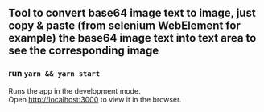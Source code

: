 ## Tool to convert base64 image text to image, just copy & paste (from selenium WebElement for example) the base64 image text into text area to see the corresponding image

### run `yarn && yarn start`

Runs the app in the development mode.\
Open [http://localhost:3000](http://localhost:3000) to view it in the browser.

